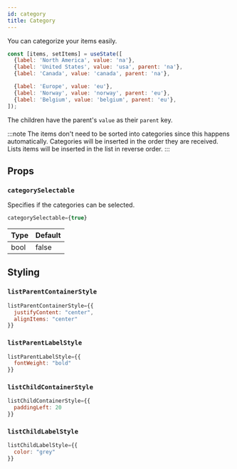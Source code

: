 ```yaml
---
id: category
title: Category
---
```


You can categorize your items easily.

```jsx
const [items, setItems] = useState([
  {label: 'North America', value: 'na'},
  {label: 'United States', value: 'usa', parent: 'na'},
  {label: 'Canada', value: 'canada', parent: 'na'},

  {label: 'Europe', value: 'eu'},
  {label: 'Norway', value: 'norway', parent: 'eu'},
  {label: 'Belgium', value: 'belgium', parent: 'eu'},
]);
```
The children have the parent's `value` as their `parent` key.

:::note
The items don't need to be sorted into categories since this
happens automatically.
Categories will be inserted in the order they are received.
Lists items will be inserted in the list in reverse order.
:::

## Props
### `categorySelectable`
Specifies if the categories can be selected.

```jsx
categorySelectable={true}
```
| Type     | Default  |
| -------- | -------- |
| bool     | false    |

## Styling
### `listParentContainerStyle`
```jsx
listParentContainerStyle={{
  justifyContent: "center",
  alignItems: "center"
}}
```

### `listParentLabelStyle`
```jsx
listParentLabelStyle={{
  fontWeight: "bold"
}}
```

### `listChildContainerStyle`
```jsx
listChildContainerStyle={{
  paddingLeft: 20
}}
```

### `listChildLabelStyle`
```jsx
listChildLabelStyle={{
  color: "grey"
}}
```
